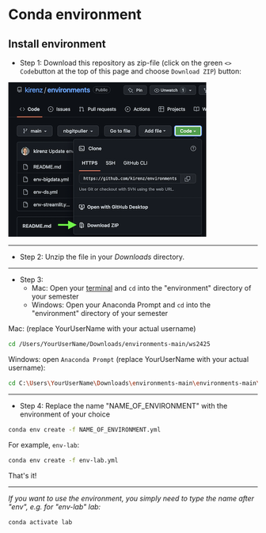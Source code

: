 # Conda environment


## Install environment


- Step 1: Download this repository as zip-file (click on the green `<> Code`button at the top of this page and choose `Download ZIP`) button:

![](download.png)

---

- Step 2: Unzip the file in your *Downloads* directory.

---

- Step 3:
  - Mac: Open your [terminal](https://support.apple.com/guide/terminal/open-or-quit-terminal-apd5265185d-f365-44cb-8b09-71a064a42125/mac#:~:text=Terminal%20for%20me-,Open%20Terminal,%2C%20then%20double%2Dclick%20Terminal.) and `cd` into the "environment" directory of your semester
  - Windows: Open your Anaconda Prompt and `cd` into the "environment" directory of your semester

Mac: (replace YourUserName with your actual username)

```bash
cd /Users/YourUserName/Downloads/environments-main/ws2425
```

Windows: open `Anaconda Prompt` (replace YourUserName with your actual username):

```bash
cd C:\Users\YourUserName\Downloads\environments-main\environments-main\ws2425
```

---

- Step 4: Replace the name "NAME_OF_ENVIRONMENT" with the environment of your choice 

```bash
conda env create -f NAME_OF_ENVIRONMENT.yml
```

For example, `env-lab`: 

```bash
conda env create -f env-lab.yml
```

That's it!

---

*If you want to use the environment, you simply need to type the name after "env", e.g. for "env-lab" lab:*

```bash
conda activate lab
```
